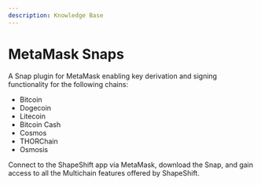 ```yaml
---
description: Knowledge Base
---
```


# MetaMask Snaps

A Snap plugin for MetaMask enabling key derivation and signing functionality for the following chains:

* Bitcoin
* Dogecoin
* Litecoin
* Bitcoin Cash
* Cosmos
* THORChain
* Osmosis

Connect to the ShapeShift app via MetaMask, download the Snap, and gain access to all the Multichain features offered by ShapeShift.&#x20;
